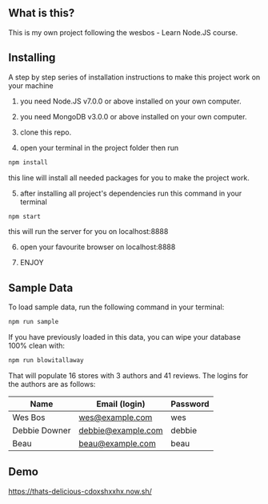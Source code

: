 ## What is this?

This is my own project following the wesbos - Learn Node.JS course.

## Installing

A step by step series of installation instructions to make this project work on your machine

1. you need Node.JS v7.0.0 or above installed on your own computer.

2. you need MongoDB v3.0.0 or above installed on your own computer.

3. clone this repo.

4. open your terminal in the project folder then run
```bash
npm install
```
this line will install all needed packages for you to make the project work.

5. after installing all project's dependencies run this command in your terminal
```bash
npm start
```
this will run the server for you on localhost:8888

6. open your favourite browser on localhost:8888

7. ENJOY


## Sample Data

To load sample data, run the following command in your terminal:

```bash
npm run sample
```

If you have previously loaded in this data, you can wipe your database 100% clean with:

```bash
npm run blowitallaway
```

That will populate 16 stores with 3 authors and 41 reviews. The logins for the authors are as follows:

|Name|Email (login)|Password|
|---|---|---|
|Wes Bos|wes@example.com|wes|
|Debbie Downer|debbie@example.com|debbie|
|Beau|beau@example.com|beau|


## Demo

https://thats-delicious-cdoxshxxhx.now.sh/